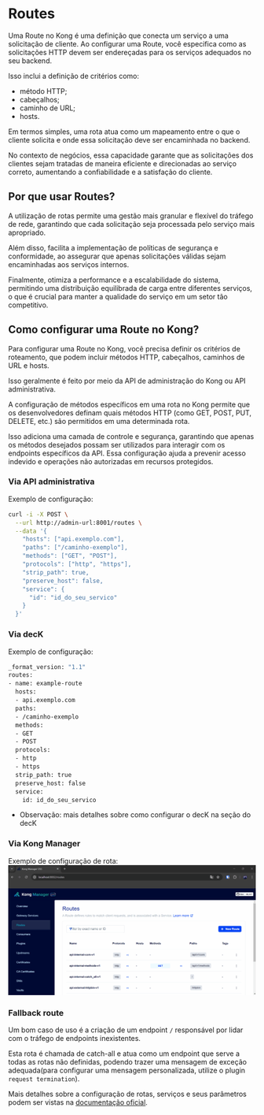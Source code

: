 # Routes

Uma Route no Kong é uma definição que conecta um serviço a uma solicitação de cliente. Ao configurar uma Route, você especifica como as solicitações HTTP devem ser endereçadas para os serviços adequados no seu backend.

Isso inclui a definição de critérios como:

- método HTTP;
- cabeçalhos;
- caminho de URL;
- hosts.

Em termos simples, uma rota atua como um mapeamento entre o que o cliente solicita e onde essa solicitação deve ser encaminhada no backend.

No contexto de negócios, essa capacidade garante que as solicitações dos clientes sejam tratadas de maneira eficiente e direcionadas ao serviço correto, aumentando a confiabilidade e a satisfação do cliente.

## Por que usar Routes?

A utilização de rotas permite uma gestão mais granular e flexível do tráfego de rede, garantindo que cada solicitação seja processada pelo serviço mais apropriado.

Além disso, facilita a implementação de políticas de segurança e conformidade, ao assegurar que apenas solicitações válidas sejam encaminhadas aos serviços internos.

Finalmente, otimiza a performance e a escalabilidade do sistema, permitindo uma distribuição equilibrada de carga entre diferentes serviços, o que é crucial para manter a qualidade do serviço em um setor tão competitivo.

## Como configurar uma Route no Kong?

Para configurar uma Route no Kong, você precisa definir os critérios de roteamento, que podem incluir métodos HTTP, cabeçalhos, caminhos de URL e hosts.

Isso geralmente é feito por meio da API de administração do Kong ou API administrativa.

A configuração de métodos específicos em uma rota no Kong permite que os desenvolvedores definam quais métodos HTTP (como GET, POST, PUT, DELETE, etc.) são permitidos em uma determinada rota.

Isso adiciona uma camada de controle e segurança, garantindo que apenas os métodos desejados possam ser utilizados para interagir com os endpoints específicos da API. Essa configuração ajuda a prevenir acesso indevido e operações não autorizadas em recursos protegidos.

### Via API administrativa

Exemplo de configuração:

```bash
curl -i -X POST \
  --url http://admin-url:8001/routes \
  --data '{
    "hosts": ["api.exemplo.com"],
    "paths": ["/caminho-exemplo"],
    "methods": ["GET", "POST"],
    "protocols": ["http", "https"],
    "strip_path": true,
    "preserve_host": false,
    "service": {
      "id": "id_do_seu_servico"
    }
  }'
```

### Via decK

Exemplo de configuração:

```bash
_format_version: "1.1"
routes:
- name: example-route
  hosts:
  - api.exemplo.com
  paths:
  - /caminho-exemplo
  methods:
  - GET
  - POST
  protocols:
  - http
  - https
  strip_path: true
  preserve_host: false
  service:
    id: id_do_seu_servico
```

- Observação: mais detalhes sobre como configurar o decK na seção do decK

### Via Kong Manager

Exemplo de configuração de rota:
![Grafana](/docs/assets/gifs/kong/capacities/routes.gif)

### Fallback route

Um bom caso de uso é a criação de um endpoint `/` responsável por lidar com o tráfego de endpoints inexistentes.

Esta rota é chamada de catch-all e atua como um endpoint que serve a todas as rotas não definidas, podendo trazer uma mensagem de exceção adequada(para configurar uma mensagem personalizada, utilize o plugin `request termination`).

Mais detalhes sobre a configuração de rotas, serviços e seus parâmetros podem ser vistas na [documentação oficial](https://docs.konghq.com/gateway/latest/get-started/services-and-routes/).
